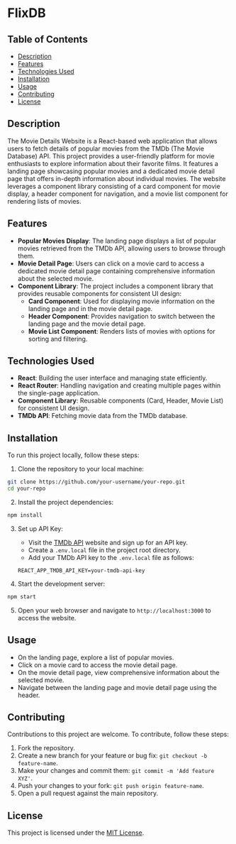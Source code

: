 # FlixDB

## Table of Contents

- [Description](#description)
- [Features](#features)
- [Technologies Used](#technologies-used)
- [Installation](#installation)
- [Usage](#usage)
- [Contributing](#contributing)
- [License](#license)

## Description

The Movie Details Website is a React-based web application that allows users to fetch details of popular movies from the TMDb (The Movie Database) API. This project provides a user-friendly platform for movie enthusiasts to explore information about their favorite films. It features a landing page showcasing popular movies and a dedicated movie detail page that offers in-depth information about individual movies. The website leverages a component library consisting of a card component for movie display, a header component for navigation, and a movie list component for rendering lists of movies.

## Features

- **Popular Movies Display**: The landing page displays a list of popular movies retrieved from the TMDb API, allowing users to browse through them.
- **Movie Detail Page**: Users can click on a movie card to access a dedicated movie detail page containing comprehensive information about the selected movie.
- **Component Library**: The project includes a component library that provides reusable components for consistent UI design:
  - **Card Component**: Used for displaying movie information on the landing page and in the movie detail page.
  - **Header Component**: Provides navigation to switch between the landing page and the movie detail page.
  - **Movie List Component**: Renders lists of movies with options for sorting and filtering.

## Technologies Used

- **React**: Building the user interface and managing state efficiently.
- **React Router**: Handling navigation and creating multiple pages within the single-page application.
- **Component Library**: Reusable components (Card, Header, Movie List) for consistent UI design.
- **TMDb API**: Fetching movie data from the TMDb database.

## Installation

To run this project locally, follow these steps:

1. Clone the repository to your local machine:

```bash
git clone https://github.com/your-username/your-repo.git
cd your-repo
```

2. Install the project dependencies:

```bash
npm install
```

3. Set up API Key:

   - Visit the [TMDb API](https://www.themoviedb.org/documentation/api) website and sign up for an API key.
   - Create a `.env.local` file in the project root directory.
   - Add your TMDb API key to the `.env.local` file as follows:

   ```env
   REACT_APP_TMDB_API_KEY=your-tmdb-api-key
   ```

4. Start the development server:

```bash
npm start
```

5. Open your web browser and navigate to `http://localhost:3000` to access the website.

## Usage

- On the landing page, explore a list of popular movies.
- Click on a movie card to access the movie detail page.
- On the movie detail page, view comprehensive information about the selected movie.
- Navigate between the landing page and movie detail page using the header.

## Contributing

Contributions to this project are welcome. To contribute, follow these steps:

1. Fork the repository.
2. Create a new branch for your feature or bug fix: `git checkout -b feature-name`.
3. Make your changes and commit them: `git commit -m 'Add feature XYZ'`.
4. Push your changes to your fork: `git push origin feature-name`.
5. Open a pull request against the main repository.

## License

This project is licensed under the [MIT License](LICENSE).
